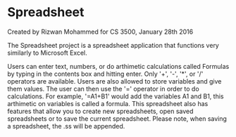 # Spreadsheet

Created by Rizwan Mohammed for CS 3500, January 28th 2016

The Spreadsheet project is a spreadsheet application that functions very similarly to Microsoft Excel.

Users can enter text, numbers, or do arthimetic calculations called Formulas by typing in the contents box and hitting enter. 
Only '+', '-', '*', or '/' operators are available. Users are also allowed to store variables and give them values. 
The user can then use the '=' operator in order to do calculations. For example, '=A1+B1' would add the variables A1 and B1, 
this arthimetic on variables is called a formula. This spreadsheet also has features that allow you to create new spreadsheets, 
open saved spreadsheets or to save the current spreadsheet. Please note, when saving a spreadsheet, the .ss will be appended.
